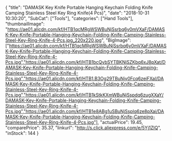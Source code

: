 {
	"title": "DAMASK Key Knife Portable Hanging Keychain Folding Knife Camping Stainless Steel Key Ring Knife(4 Pcs)",
	"date": "2018-10-31 10:30:20",
	"SubCat": ["Tools"],
	"categories": ["Hand Tools"],
	"thumbnailImage": "https://ae01.alicdn.com/kf/HTB1qcMRgWSWBuNjSsrbq6y0mVXaF/DAMASK-Key-Knife-Portable-Hanging-Keychain-Folding-Knife-Camping-Stainless-Steel-Key-Ring-Knife-4-Pcs.jpg_220x220.jpg",
	"BigImage": ["https://ae01.alicdn.com/kf/HTB1qcMRgWSWBuNjSsrbq6y0mVXaF/DAMASK-Key-Knife-Portable-Hanging-Keychain-Folding-Knife-Camping-Stainless-Steel-Key-Ring-Knife-4-Pcs.jpg","https://ae01.alicdn.com/kf/HTB1bcQybSYTBKNjSZKbq6xJ8pXat/DAMASK-Key-Knife-Portable-Hanging-Keychain-Folding-Knife-Camping-Stainless-Steel-Key-Ring-Knife-4-Pcs.jpg","https://ae01.alicdn.com/kf/HTB1.B3Og29TBuNjy0Fcq6zeiFXal/DAMASK-Key-Knife-Portable-Hanging-Keychain-Folding-Knife-Camping-Stainless-Steel-Key-Ring-Knife-4-Pcs.jpg","https://ae01.alicdn.com/kf/HTB1kStkKXmWBuNjSspdq6zugXXaY/DAMASK-Key-Knife-Portable-Hanging-Keychain-Folding-Knife-Camping-Stainless-Steel-Key-Ring-Knife-4-Pcs.jpg","https://ae01.alicdn.com/kf/HTB1e8ABg1uSBuNjSsplq6ze8pXai/DAMASK-Key-Knife-Portable-Hanging-Keychain-Folding-Knife-Camping-Stainless-Steel-Key-Ring-Knife-4-Pcs.jpg"],
	"actualPrice": 19.45,
	"comparePrice": 35.37,
	"linkurl": "http://s.click.aliexpress.com/e/5Yj1ZlQ",
	"inStock": 144
}
